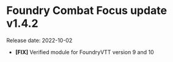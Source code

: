 # Foundry Combat Focus update v1.4.2

Release date: 2022-10-02

 - **[FIX]** Verified module for FoundryVTT version 9 and 10
